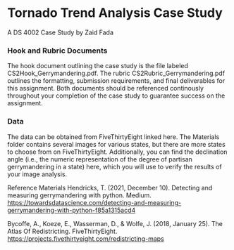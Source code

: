 # Tornado Trend Analysis Case Study
A DS 4002 Case Study by Zaid Fada

### Hook and Rubric Documents
The hook document outlining the case study is the file labeled CS2Hook_Gerrymandering.pdf. The rubric CS2Rubric_Gerrymandering.pdf outlines the formatting, submission requirements, and final deliverables for this assignment. Both documents should be referenced continously throughout your completion of the case study to guarantee success on the assignment.

### Data
The  data can be obtained from FiveThirtyEight linked here. The Materials folder contains several images for various states, but there are more states to choose from on FiveThirtyEight. Additionally, you can find the declination angle (i.e., the numeric representation of the degree of partisan gerrymandering in a state) here, which you will use to verify the results of your image analysis.

Reference Materials
Hendricks, T. (2021, December 10). Detecting and measuring gerrymandering with python. Medium. https://towardsdatascience.com/detecting-and-measuring-gerrymandering-with-python-f85a1315acd4

Bycoffe, A., Koeze, E., Wasserman, D., & Wolfe, J. (2018, January 25). The Atlas Of Redistricting. FiveThirtyEight. https://projects.fivethirtyeight.com/redistricting-maps

